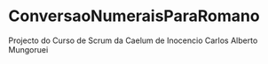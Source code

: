 # ConversaoNumeraisParaRomano
Projecto do Curso de Scrum da Caelum de Inocencio Carlos Alberto Mungoruei 
